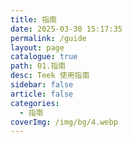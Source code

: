 ```yaml
---
title: 指南
date: 2025-03-30 15:17:35
permalink: /guide
layout: page
catalogue: true
path: 01.指南
desc: Teek 使用指南
sidebar: false
article: false
categories:
  - 指南
coverImg: /img/bg/4.webp
---
```

